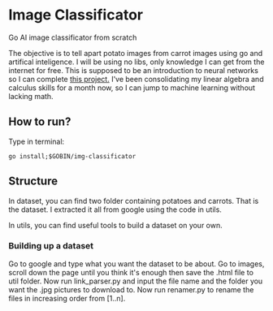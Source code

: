 # Image Classificator

Go AI image classificator from scratch

The objective is to tell apart potato images from carrot images using go and artifical inteligence.
I will be using no libs, only knowledge I can get from the internet for free. 
This is supposed to be an introduction to neural networks so I can complete [this project.](https://github.com/renatobrittoaraujo/rocketlander)
I've been consolidating my linear algebra and calculus skills for a month now, so I can jump to machine learning without lacking math.

## How to run?

Type in terminal:

```
go install;$GOBIN/img-classificator
```

## Structure

In dataset, you can find two folder containing potatoes and carrots. That is the dataset.
I extracted it all from google using the code in utils.

In utils, you can find useful tools to build a dataset on your own.

### Building up a dataset

Go to google and type what you want the dataset to be about. 
Go to images, scroll down the page until you think it's enough then save the .html file to util folder.
Now run link_parser.py and input the file name and the folder you want the .jpg pictures to download to.
Now run renamer.py to rename the files in increasing order from [1..n].
